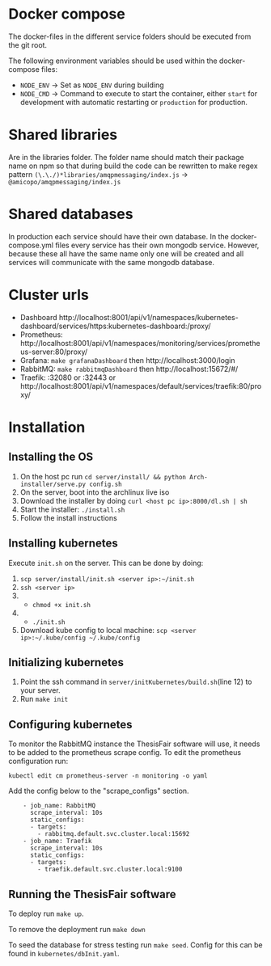 # Docker compose
The docker-files in the different service folders should be executed from the git root.

The following environment variables should be used within the docker-compose files:
- `NODE_ENV` -> Set as `NODE_ENV` during building
- `NODE_CMD` -> Command to execute to start the container, either `start` for development with automatic restarting or `production` for production.

# Shared libraries
Are in the libraries folder. The folder name should match their package name on npm so that during build the code can be rewritten to make regex pattern `(\.\./)*libraries/amqpmessaging/index.js` -> `@amicopo/amqpmessaging/index.js`

# Shared databases
In production each service should have their own database. In the docker-compose.yml files every service has their own mongodb service. However, because these all have the same name only one will be created and all services will communicate with the same mongodb database.


# Cluster urls
- Dashboard http://localhost:8001/api/v1/namespaces/kubernetes-dashboard/services/https:kubernetes-dashboard:/proxy/
- Prometheus: http://localhost:8001/api/v1/namespaces/monitoring/services/prometheus-server:80/proxy/
- Grafana: `make grafanaDashboard` then http://localhost:3000/login
- RabbitMQ: `make rabbitmqDashboard` then http://localhost:15672/#/
- Traefik: <server ip>:32080 or <server ip>:32443 or http://localhost:8001/api/v1/namespaces/default/services/traefik:80/proxy/


# Installation

## Installing the OS
1. On the host pc run `cd server/install/ && python Arch-installer/serve.py config.sh`
1. On the server, boot into the archlinux live iso
1. Download the installer by doing `curl <host pc ip>:8000/dl.sh | sh`
1. Start the installer: `./install.sh`
1. Follow the install instructions

## Installing kubernetes
Execute `init.sh` on the server. This can be done by doing:
1. `scp server/install/init.sh <server ip>:~/init.sh`
1. `ssh <server ip>`
1. - `chmod +x init.sh`
1. - `./init.sh`
1. Download kube config to local machine: `scp <server ip>:~/.kube/config ~/.kube/config`

## Initializing kubernetes
1. Point the ssh command in `server/initKubernetes/build.sh`(line 12) to your server.
1. Run `make init`

## Configuring kubernetes
To monitor the RabbitMQ instance the ThesisFair software will use, it needs to be added to the prometheus scrape config. To edit the prometheus configuration run:
```
kubectl edit cm prometheus-server -n monitoring -o yaml
```

Add the config below to the "scrape_configs" section.
```
    - job_name: RabbitMQ
      scrape_interval: 10s
      static_configs:
      - targets:
        - rabbitmq.default.svc.cluster.local:15692
    - job_name: Traefik
      scrape_interval: 10s
      static_configs:
      - targets:
        - traefik.default.svc.cluster.local:9100
```

## Running the ThesisFair software
To deploy run `make up`.

To remove the deployment run `make down`

To seed the database for stress testing run `make seed`. Config for this can be found in `kubernetes/dbInit.yaml`.
